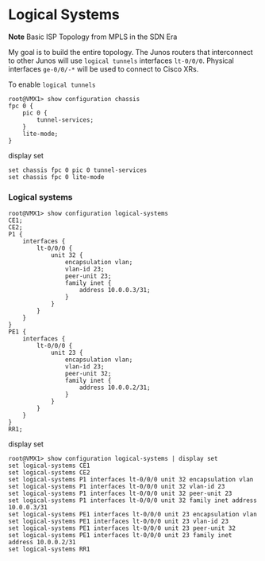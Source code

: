 # Logical Systems

**Note** Basic ISP Topology from MPLS in the SDN Era

My goal is to build the entire topology.  The Junos routers that interconnect to other Junos will use ```logical tunnels``` interfaces ```lt-0/0/0```.
Physical interfaces ```ge-0/0/-*``` will be used to connect to Cisco XRs.


To enable ```logical tunnels```

```
root@VMX1> show configuration chassis                    
fpc 0 {
    pic 0 {
        tunnel-services;
    }
    lite-mode;
}
```
display set

```
set chassis fpc 0 pic 0 tunnel-services
set chassis fpc 0 lite-mode
```

### Logical systems

```
root@VMX1> show configuration logical-systems 
CE1;
CE2;
P1 {
    interfaces {
        lt-0/0/0 {
            unit 32 {
                encapsulation vlan;
                vlan-id 23;
                peer-unit 23;
                family inet {
                    address 10.0.0.3/31;
                }
            }
        }
    }
}
PE1 {
    interfaces {
        lt-0/0/0 {
            unit 23 {
                encapsulation vlan;
                vlan-id 23;
                peer-unit 32;
                family inet {
                    address 10.0.0.2/31;
                }
            }
        }
    }
}
RR1;

```

display set

```
root@VMX1> show configuration logical-systems | display set 
set logical-systems CE1
set logical-systems CE2
set logical-systems P1 interfaces lt-0/0/0 unit 32 encapsulation vlan
set logical-systems P1 interfaces lt-0/0/0 unit 32 vlan-id 23
set logical-systems P1 interfaces lt-0/0/0 unit 32 peer-unit 23
set logical-systems P1 interfaces lt-0/0/0 unit 32 family inet address 10.0.0.3/31
set logical-systems PE1 interfaces lt-0/0/0 unit 23 encapsulation vlan
set logical-systems PE1 interfaces lt-0/0/0 unit 23 vlan-id 23
set logical-systems PE1 interfaces lt-0/0/0 unit 23 peer-unit 32
set logical-systems PE1 interfaces lt-0/0/0 unit 23 family inet address 10.0.0.2/31
set logical-systems RR1

```
